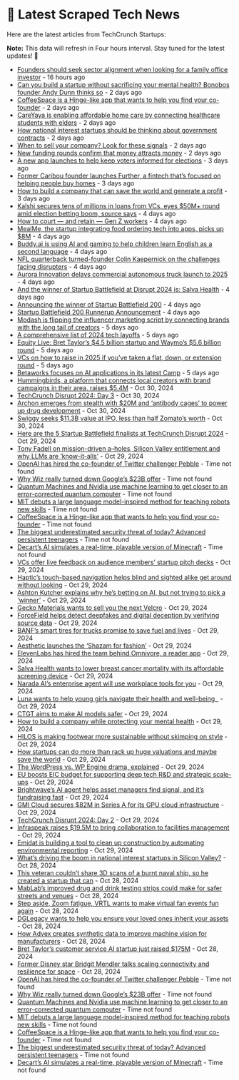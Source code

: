 
# 📰 Latest Scraped Tech News

Here are the latest articles from TechCrunch Startups:

**Note:** This data will refresh in Four hours interval. Stay tuned for the latest updates! 🔄
- [Founders should seek sector alignment when looking for a family office investor](https://techcrunch.com/2024/11/03/founders-should-seek-sector-alignment-when-looking-for-a-family-office-investor/) - 16 hours ago
- [Can you build a startup without sacrificing your mental health? Bonobos founder Andy Dunn thinks so](https://techcrunch.com/2024/11/02/can-you-build-a-startup-without-sacrificing-your-mental-health-bonobos-founder-andy-dunn-thinks-so/) - 2 days ago
- [CoffeeSpace is a Hinge-like app that wants to help you find your co-founder](https://techcrunch.com/2024/11/02/coffeespace-is-a-hinge-like-app-that-wants-to-help-you-find-your-co-founder/) - 2 days ago
- [CareYaya is enabling affordable home care by connecting healthcare students with elders](https://techcrunch.com/2024/11/02/careyaya-is-enabling-affordable-home-care-by-connecting-healthcare-students-with-elders/) - 2 days ago
- [How national interest startups should be thinking about government contracts](https://techcrunch.com/2024/11/02/how-national-interest-startups-should-be-thinking-about-government-contracts/) - 2 days ago
- [When to sell your company? Look for these signals](https://techcrunch.com/2024/11/01/when-to-sell-your-company-look-for-these-signals/) - 2 days ago
- [New funding rounds confirm that money attracts money](https://techcrunch.com/2024/11/01/new-funding-rounds-confirm-that-money-attracts-money/) - 2 days ago
- [A new app launches to help keep voters informed for elections](https://techcrunch.com/2024/11/01/a-new-app-launches-to-help-keep-voters-informed-for-elections/) - 3 days ago
- [Former Caribou founder launches Further, a fintech that’s focused on helping people buy homes](https://techcrunch.com/2024/11/01/former-caribou-founder-launches-further-a-fintech-thats-focused-on-helping-people-buy-homes/) - 3 days ago
- [How to build a company that can save the world and generate a profit](https://techcrunch.com/2024/11/01/how-to-build-a-company-that-can-save-the-world-and-generate-a-profit/) - 3 days ago
- [Kalshi secures tens of millions in loans from VCs, eyes $50M+ round amid election betting boom, source says](https://techcrunch.com/2024/10/31/kalshi-secures-tens-of-millions-in-loans-from-vcs-eyes-50m-round-amid-election-betting-boom-source-says/) - 4 days ago
- [How to court — and retain — Gen Z workers](https://techcrunch.com/2024/10/31/how-to-court-and-retain-gen-z-workers/) - 4 days ago
- [MealMe, the startup integrating food ordering tech into apps, picks up $8M](https://techcrunch.com/2024/10/31/mealme-startup-integrating-food-ordering-tech-into-app-picks-up-8m/) - 4 days ago
- [Buddy.ai is using AI and gaming to help children learn English as a second language](https://techcrunch.com/2024/10/31/buddy-ai-is-using-ai-and-gaming-to-help-children-learn-english-as-a-second-language/) - 4 days ago
- [NFL quarterback turned-founder Colin Kaepernick on the challenges facing disrupters](https://techcrunch.com/2024/10/30/nfl-quarterback-turned-founder-colin-kaepernick-on-the-challenges-facing-disrupters/) - 4 days ago
- [Aurora Innovation delays commercial autonomous truck launch to 2025](https://techcrunch.com/2024/10/30/aurora-innovation-delays-commercial-autonomous-truck-launch-to-2025/) - 4 days ago
- [And the winner of Startup Battlefield at Disrupt 2024 is: Salva Health](https://techcrunch.com/2024/10/30/and-the-winner-of-startup-battlefield-at-disrupt-2024-is-salva-health/) - 4 days ago
- [Announcing the winner of Startup Battlefield 200](https://techcrunch.com/video/announcing-the-winner-of-startup-battlefield-200/) - 4 days ago
- [Startup Battlefield 200 Runnerup Announcement](https://techcrunch.com/video/startup-battlefield-200-runnerup-announcement/) - 4 days ago
- [Modash is flipping the influencer marketing script by connecting brands with the long tail of creators](https://techcrunch.com/2024/10/30/modash-is-flipping-the-influencer-marketing-script-by-connecting-brands-with-the-long-tail-of-creators/) - 5 days ago
- [A comprehensive list of 2024 tech layoffs](https://techcrunch.com/2024/10/30/tech-layoffs-2024-list/) - 5 days ago
- [Equity Live: Bret Taylor’s $4.5 billion startup and Waymo’s $5.6 billion round](https://techcrunch.com/podcast/equity-live-bret-taylors-4-5-billion-startup-and-waymos-5-6-billion-round/) - 5 days ago
- [VCs on how to raise in 2025 if you’ve taken a flat, down, or extension round](https://techcrunch.com/video/vcs-on-how-to-raise-in-2025-if-youve-taken-a-flat-down-or-extension-round/) - 5 days ago
- [Betaworks focuses on AI applications in its latest Camp](https://techcrunch.com/2024/10/30/betaworks-focuses-on-ai-applications-in-its-latest-camp/) - 5 days ago
- [Hummingbirds, a platform that connects local creators with brand campaigns in their area, raises $5.4M](https://techcrunch.com/2024/10/30/hummingbirds-platform-that-connects-local-creators-brand-campaigns-raises-5-4-m/) - Oct 30, 2024
- [TechCrunch Disrupt 2024: Day 3](https://techcrunch.com/2024/10/30/techcrunch-disrupt-2024-day-3/) - Oct 30, 2024
- [Archon emerges from stealth with $20M and ‘antibody cages’ to power up drug development](https://techcrunch.com/2024/10/30/archon-emerges-from-stealth-with-20m-and-antibody-cages-to-power-up-drug-development/) - Oct 30, 2024
- [Swiggy seeks $11.3B value at IPO, less than half Zomato’s worth](https://techcrunch.com/2024/10/30/once-dominant-swiggy-seeks-11-3b-value-at-ipo-less-than-half-zomatos-worth/) - Oct 30, 2024
- [Here are the 5 Startup Battlefield finalists at TechCrunch Disrupt 2024](https://techcrunch.com/2024/10/29/here-are-the-5-startup-battlefield-finalists-at-techcrunch-disrupt-2024/) - Oct 29, 2024
- [Tony Fadell on mission-driven a–holes, Silicon Valley entitlement and why LLMs are ‘know-it-alls’](https://techcrunch.com/2024/10/29/tony-fadell-on-mission-driven-aholes-silicon-valley-entitlement-and-why-llms-are-know-it-alls/) - Oct 29, 2024
- [OpenAI has hired the co-founder of Twitter challenger Pebble](https://techcrunch.com/2024/11/03/openai-has-hired-the-co-founder-of-twitter-challenger-pebble/) - Time not found
- [Why Wiz really turned down Google’s $23B offer](https://techcrunch.com/2024/11/02/why-wiz-really-turned-down-googles-23b-offer/) - Time not found
- [Quantum Machines and Nvidia use machine learning to get closer to an error-corrected quantum computer](https://techcrunch.com/2024/11/02/quantum-machines-and-nvidia-use-machine-learning-to-get-closer-to-an-error-corrected-quantum-computer/) - Time not found
- [MIT debuts a large language model-inspired method for teaching robots new skills](https://techcrunch.com/2024/11/02/mit-debuts-a-large-language-model-inspired-method-for-teaching-robots-new-skills/) - Time not found
- [CoffeeSpace is a Hinge-like app that wants to help you find your co-founder](https://techcrunch.com/2024/11/02/coffeespace-is-a-hinge-like-app-that-wants-to-help-you-find-your-co-founder/) - Time not found
- [The biggest underestimated security threat of today? Advanced persistent teenagers](https://techcrunch.com/2024/11/01/the-biggest-underestimated-security-threat-of-today-advanced-persistent-teenagers/) - Time not found
- [Decart’s AI simulates a real-time, playable version of Minecraft](https://techcrunch.com/2024/10/31/decarts-ai-simulates-a-real-time-playable-version-of-minecraft/) - Time not found
- [VCs offer live feedback on audience members’ startup pitch decks](https://techcrunch.com/video/vcs-offer-live-feedback-on-audience-members-startup-pitch-decks/) - Oct 29, 2024
- [Haptic’s touch-based navigation helps blind and sighted alike get around without looking](https://techcrunch.com/2024/10/29/haptics-touch-based-navigation-helps-blind-and-sighted-alike-get-around-without-looking/) - Oct 29, 2024
- [Ashton Kutcher explains why he’s betting on AI, but not trying to pick a ‘winner’](https://techcrunch.com/2024/10/29/ashton-kutcher-explains-why-hes-betting-on-ai-but-not-trying-to-pick-a-winner/) - Oct 29, 2024
- [Gecko Materials wants to sell you the next Velcro](https://techcrunch.com/2024/10/29/gecko-materials-wants-to-sell-you-the-next-velcro/) - Oct 29, 2024
- [ForceField helps detect deepfakes and digital deception by verifying source data](https://techcrunch.com/2024/10/29/forcefield-helps-detect-deepfakes-and-digital-deception-by-verifying-source-data/) - Oct 29, 2024
- [BANF’s smart tires for trucks promise to save fuel and lives](https://techcrunch.com/2024/10/29/banfs-smart-tires-for-trucks-promise-to-save-fuel-and-lives/) - Oct 29, 2024
- [Aesthetic launches the ‘Shazam for fashion’](https://techcrunch.com/2024/10/29/aesthetic-launches-the-shazam-for-fashion/) - Oct 29, 2024
- [ElevenLabs has hired the team behind Omnivore, a reader app](https://techcrunch.com/2024/10/29/elevenlabs-has-hired-the-team-behind-omnivore-a-reader-app/) - Oct 29, 2024
- [Salva Health wants to lower breast cancer mortality with its affordable screening device](https://techcrunch.com/2024/10/29/salva-health-wants-to-lower-breast-cancer-mortality-with-its-affordable-screening-device/) - Oct 29, 2024
- [Narada AI’s enterprise agent will use workplace tools for you](https://techcrunch.com/2024/10/29/narada-ais-enterprise-agent-will-use-workplace-tools-for-you/) - Oct 29, 2024
- [Luna wants to help young girls navigate their health and well-being  ](https://techcrunch.com/2024/10/29/luna-wants-to-help-young-girls-navigate-their-health-and-well-being/) - Oct 29, 2024
- [CTGT aims to make AI models safer](https://techcrunch.com/2024/10/29/ctgt-aims-to-make-ai-models-safer/) - Oct 29, 2024
- [How to build a company while protecting your mental health](https://techcrunch.com/video/how-to-build-a-company-while-protecting-your-mental-health/) - Oct 29, 2024
- [HILOS is making footwear more sustainable without skimping on style](https://techcrunch.com/2024/10/29/hilos-is-making-footwear-more-sustainable-without-skimping-on-style/) - Oct 29, 2024
- [How startups can do more than rack up huge valuations and maybe save the world](https://techcrunch.com/video/how-startups-can-do-more-than-rack-up-huge-valuations-and-maybe-save-the-world/) - Oct 29, 2024
- [The WordPress vs. WP Engine drama, explained](https://techcrunch.com/2024/10/29/wordpress-vs-wp-engine-drama-explained/) - Oct 29, 2024
- [EU boosts EIC budget for supporting deep tech R&D and strategic scale-ups](https://techcrunch.com/2024/10/29/eu-boosts-eic-budget-for-supporting-deeptech-rd-and-strategic-scale-ups/) - Oct 29, 2024
- [Brightwave’s AI agent helps asset managers find signal, and it’s fundraising fast](https://techcrunch.com/2024/10/29/brightwaves-ai-agent-helps-asset-managers-find-signal-and-its-fundraising-fast/) - Oct 29, 2024
- [GMI Cloud secures $82M in Series A for its GPU cloud infrastructure](https://techcrunch.com/2024/10/29/gmi-cloud-secures-82m-in-series-a-for-its-gpu-cloud-infrastructure/) - Oct 29, 2024
- [TechCrunch Disrupt 2024: Day 2](https://techcrunch.com/2024/10/29/techcrunch-disrupt-2024-day-2/) - Oct 29, 2024
- [Infraspeak raises $19.5M to bring collaboration to facilities management](https://techcrunch.com/2024/10/29/infraspeak-raises-19-5m-to-bring-collaboration-to-facilities-management/) - Oct 29, 2024
- [Emidat is building a tool to clean up construction by automating environmental reporting](https://techcrunch.com/2024/10/29/emidat-is-building-a-tool-to-clean-up-construction-by-automating-environmental-reporting/) - Oct 29, 2024
- [What’s driving the boom in national interest startups in Silicon Valley?](https://techcrunch.com/video/whats-driving-the-boom-in-national-interest-startups-in-silicon-valley/) - Oct 28, 2024
- [This veteran couldn’t share 3D scans of a burnt naval ship, so he created a startup that can](https://techcrunch.com/2024/10/28/this-veteran-couldnt-share-3d-scans-of-a-burnt-naval-ship-so-he-created-a-startup-that-can/) - Oct 28, 2024
- [MabLab’s improved drug and drink testing strips could make for safer streets and venues](https://techcrunch.com/2024/10/28/mablabs-improved-drug-and-drink-testing-strips-could-make-for-safer-streets-and-venues/) - Oct 28, 2024
- [Step aside, Zoom fatigue, VRTL wants to make virtual fan events fun again](https://techcrunch.com/2024/10/28/step-aside-zoom-fatigue-vrtl-wants-to-make-virtual-fan-events-fun-again/) - Oct 28, 2024
- [DGLegacy wants to help you ensure your loved ones inherit your assets](https://techcrunch.com/2024/10/28/dglegacy-wants-to-help-you-ensure-your-loved-ones-inherit-your-assets/) - Oct 28, 2024
- [How Advex creates synthetic data to improve machine vision for manufacturers](https://techcrunch.com/2024/10/28/how-advex-creates-synthetic-data-to-improve-machine-vision-for-manufacturers/) - Oct 28, 2024
- [Bret Taylor’s customer service AI startup just raised $175M](https://techcrunch.com/2024/10/28/bret-taylors-customer-service-ai-startup-just-raised-175m/) - Oct 28, 2024
- [Former Disney star Bridgit Mendler talks scaling connectivity and resilience for space](https://techcrunch.com/2024/10/28/former-disney-star-bridgit-mendler-talks-scaling-connectivity-and-resilience-for-space/) - Oct 28, 2024
- [OpenAI has hired the co-founder of Twitter challenger Pebble](https://techcrunch.com/2024/11/03/openai-has-hired-the-co-founder-of-twitter-challenger-pebble/) - Time not found
- [Why Wiz really turned down Google’s $23B offer](https://techcrunch.com/2024/11/02/why-wiz-really-turned-down-googles-23b-offer/) - Time not found
- [Quantum Machines and Nvidia use machine learning to get closer to an error-corrected quantum computer](https://techcrunch.com/2024/11/02/quantum-machines-and-nvidia-use-machine-learning-to-get-closer-to-an-error-corrected-quantum-computer/) - Time not found
- [MIT debuts a large language model-inspired method for teaching robots new skills](https://techcrunch.com/2024/11/02/mit-debuts-a-large-language-model-inspired-method-for-teaching-robots-new-skills/) - Time not found
- [CoffeeSpace is a Hinge-like app that wants to help you find your co-founder](https://techcrunch.com/2024/11/02/coffeespace-is-a-hinge-like-app-that-wants-to-help-you-find-your-co-founder/) - Time not found
- [The biggest underestimated security threat of today? Advanced persistent teenagers](https://techcrunch.com/2024/11/01/the-biggest-underestimated-security-threat-of-today-advanced-persistent-teenagers/) - Time not found
- [Decart’s AI simulates a real-time, playable version of Minecraft](https://techcrunch.com/2024/10/31/decarts-ai-simulates-a-real-time-playable-version-of-minecraft/) - Time not found